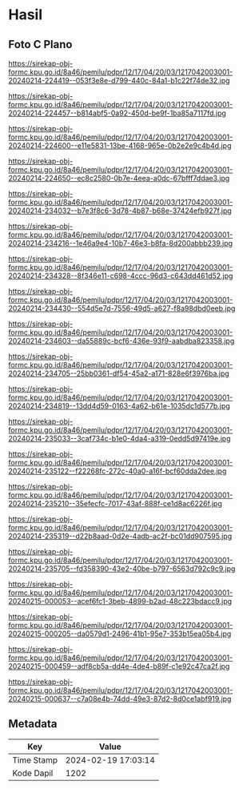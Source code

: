 # Hasil

## Foto C Plano

https://sirekap-obj-formc.kpu.go.id/8a46/pemilu/pdpr/12/17/04/20/03/1217042003001-20240214-224419--053f3e8e-d799-440c-84a1-b1c22f74de32.jpg

https://sirekap-obj-formc.kpu.go.id/8a46/pemilu/pdpr/12/17/04/20/03/1217042003001-20240214-224457--b814abf5-0a92-450d-be9f-1ba85a7117fd.jpg

https://sirekap-obj-formc.kpu.go.id/8a46/pemilu/pdpr/12/17/04/20/03/1217042003001-20240214-224600--e11e5831-13be-4168-965e-0b2e2e9c4b4d.jpg

https://sirekap-obj-formc.kpu.go.id/8a46/pemilu/pdpr/12/17/04/20/03/1217042003001-20240214-224650--ec8c2580-0b7e-4eea-a0dc-67bfff7ddae3.jpg

https://sirekap-obj-formc.kpu.go.id/8a46/pemilu/pdpr/12/17/04/20/03/1217042003001-20240214-234032--b7e3f8c6-3d78-4b87-b68e-37424efb927f.jpg

https://sirekap-obj-formc.kpu.go.id/8a46/pemilu/pdpr/12/17/04/20/03/1217042003001-20240214-234216--1e46a9e4-10b7-46e3-b8fa-8d200abbb239.jpg

https://sirekap-obj-formc.kpu.go.id/8a46/pemilu/pdpr/12/17/04/20/03/1217042003001-20240214-234328--8f346e11-c698-4ccc-96d3-c643dd461d52.jpg

https://sirekap-obj-formc.kpu.go.id/8a46/pemilu/pdpr/12/17/04/20/03/1217042003001-20240214-234430--554d5e7d-7556-49d5-a627-f8a98dbd0eeb.jpg

https://sirekap-obj-formc.kpu.go.id/8a46/pemilu/pdpr/12/17/04/20/03/1217042003001-20240214-234603--da55889c-bcf6-436e-93f9-aabdba823358.jpg

https://sirekap-obj-formc.kpu.go.id/8a46/pemilu/pdpr/12/17/04/20/03/1217042003001-20240214-234705--25bb0361-df54-45a2-a171-828e6f3976ba.jpg

https://sirekap-obj-formc.kpu.go.id/8a46/pemilu/pdpr/12/17/04/20/03/1217042003001-20240214-234819--13dd4d59-0163-4a62-b61e-1035dc1d577b.jpg

https://sirekap-obj-formc.kpu.go.id/8a46/pemilu/pdpr/12/17/04/20/03/1217042003001-20240214-235033--3caf734c-b1e0-4da4-a319-0edd5d97419e.jpg

https://sirekap-obj-formc.kpu.go.id/8a46/pemilu/pdpr/12/17/04/20/03/1217042003001-20240214-235122--f22268fc-272c-40a0-a16f-bcf60dda2dee.jpg

https://sirekap-obj-formc.kpu.go.id/8a46/pemilu/pdpr/12/17/04/20/03/1217042003001-20240214-235210--35efecfc-7017-43af-888f-ce1d8ac6226f.jpg

https://sirekap-obj-formc.kpu.go.id/8a46/pemilu/pdpr/12/17/04/20/03/1217042003001-20240214-235319--d22b8aad-0d2e-4adb-ac2f-bc01dd907595.jpg

https://sirekap-obj-formc.kpu.go.id/8a46/pemilu/pdpr/12/17/04/20/03/1217042003001-20240214-235705--fd358390-43e2-40be-b797-6563d792c9c9.jpg

https://sirekap-obj-formc.kpu.go.id/8a46/pemilu/pdpr/12/17/04/20/03/1217042003001-20240215-000053--acef6fc1-3beb-4899-b2ad-48c223bdacc9.jpg

https://sirekap-obj-formc.kpu.go.id/8a46/pemilu/pdpr/12/17/04/20/03/1217042003001-20240215-000205--da0579d1-2496-41b1-95e7-353b15ea05b4.jpg

https://sirekap-obj-formc.kpu.go.id/8a46/pemilu/pdpr/12/17/04/20/03/1217042003001-20240215-000459--adf8cb5a-dd4e-4de4-b89f-c1e92c47ca2f.jpg

https://sirekap-obj-formc.kpu.go.id/8a46/pemilu/pdpr/12/17/04/20/03/1217042003001-20240215-000637--c7a08e4b-74dd-49e3-87d2-8d0ce1abf919.jpg


## Metadata

| Key        | Value               |
| ---------- | ------------------- |
| Time Stamp | 2024-02-19 17:03:14 |
| Kode Dapil | 1202                |



